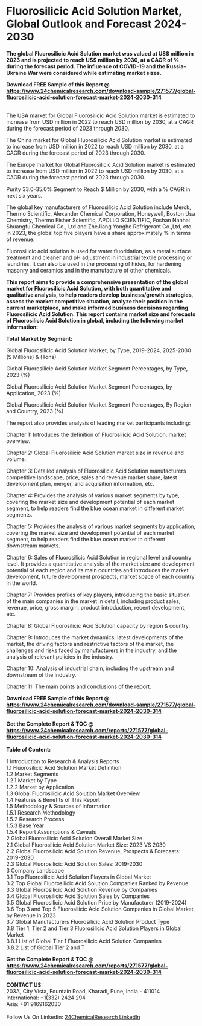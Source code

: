 <h1>Fluorosilicic Acid Solution Market, Global Outlook and Forecast 2024-2030</h1><p><strong>The global Fluorosilicic Acid Solution market was valued at US$ million in 2023 and is projected to reach US$ million by 2030, at a CAGR of % during the forecast period. The influence of COVID-19 and the Russia-Ukraine War were considered while estimating market sizes.</strong></p><p>
</p><p></p><div><b>Download FREE Sample of this Report @ 
            <a href="https://www.24chemicalresearch.com/download-sample/271577/global-fluorosilicic-acid-solution-forecast-market-2024-2030-314">
            https://www.24chemicalresearch.com/download-sample/271577/global-fluorosilicic-acid-solution-forecast-market-2024-2030-314</a></b></div><br><p>
</p><p>The USA market for Global Fluorosilicic Acid Solution market is estimated to increase from USD million in 2022 to reach USD million by 2030, at a CAGR during the forecast period of 2023 through 2030.</p><p>
</p><p>The China market for Global Fluorosilicic Acid Solution market is estimated to increase from USD million in 2022 to reach USD million by 2030, at a CAGR during the forecast period of 2023 through 2030.</p><p>
</p><p>The Europe market for Global Fluorosilicic Acid Solution market is estimated to increase from USD million in 2022 to reach USD million by 2030, at a CAGR during the forecast period of 2023 through 2030.</p><p>
Purity 33.0-35.0% Segment to Reach $ Million by 2030, with a % CAGR in next six years.</p><p>
The global key manufacturers of Fluorosilicic Acid Solution include Merck, Thermo Scientific, Alexander Chemical Corporation, Honeywell, Boston Usa Chemistry, Thermo Fisher Scientific, APOLLO SCIENTIFIC, Foshan Nanhai Shuangfu Chemical Co., Ltd and ZheJiang Yonghe Refrigerant Co.,Ltd, etc. in 2023, the global top five players have a share approximately % in terms of revenue.</p><p>
Fluorosilicic acid solution is used for water fluoridation, as a metal surface treatment and cleaner and pH adjustment in industrial textile processing or laundries. It can also be used in the processing of hides, for hardening masonry and ceramics and in the manufacture of other chemicals.</p><p>
<strong>This report aims to provide a comprehensive presentation of the global market for Fluorosilicic Acid Solution, with both quantitative and qualitative analysis, to help readers develop business/growth strategies, assess the market competitive situation, analyze their position in the current marketplace, and make informed business decisions regarding Fluorosilicic Acid Solution. This report contains market size and forecasts of Fluorosilicic Acid Solution in global, including the following market information:</strong></p><p>
</p><p>
<strong>Total Market by Segment:</strong></p><p>
Global Fluorosilicic Acid Solution Market, by Type, 2019-2024, 2025-2030 ($ Millions) &amp; (Tons)</p><p>
Global Fluorosilicic Acid Solution Market Segment Percentages, by Type, 2023 (%)</p><p>
</p><p>
Global Fluorosilicic Acid Solution Market Segment Percentages, by Application, 2023 (%)</p><p>
</p><p>
Global Fluorosilicic Acid Solution Market Segment Percentages, By Region and Country, 2023 (%)</p><p>
</p><p>
The report also provides analysis of leading market participants including:</p><p>
</p><p>
</p><p>
Chapter 1: Introduces the definition of Fluorosilicic Acid Solution, market overview.</p><p>
Chapter 2: Global Fluorosilicic Acid Solution market size in revenue and volume.</p><p>
Chapter 3: Detailed analysis of Fluorosilicic Acid Solution manufacturers competitive landscape, price, sales and revenue market share, latest development plan, merger, and acquisition information, etc.</p><p>
Chapter 4: Provides the analysis of various market segments by type, covering the market size and development potential of each market segment, to help readers find the blue ocean market in different market segments.</p><p>
Chapter 5: Provides the analysis of various market segments by application, covering the market size and development potential of each market segment, to help readers find the blue ocean market in different downstream markets.</p><p>
Chapter 6: Sales of Fluorosilicic Acid Solution in regional level and country level. It provides a quantitative analysis of the market size and development potential of each region and its main countries and introduces the market development, future development prospects, market space of each country in the world.</p><p>
Chapter 7: Provides profiles of key players, introducing the basic situation of the main companies in the market in detail, including product sales, revenue, price, gross margin, product introduction, recent development, etc.</p><p>
Chapter 8: Global Fluorosilicic Acid Solution capacity by region &amp; country.</p><p>
Chapter 9: Introduces the market dynamics, latest developments of the market, the driving factors and restrictive factors of the market, the challenges and risks faced by manufacturers in the industry, and the analysis of relevant policies in the industry.</p><p>
Chapter 10: Analysis of industrial chain, including the upstream and downstream of the industry.</p><p>
Chapter 11: The main points and conclusions of the report.</p><div><b>Download FREE Sample of this Report @ 
            <a href="https://www.24chemicalresearch.com/download-sample/271577/global-fluorosilicic-acid-solution-forecast-market-2024-2030-314">
            https://www.24chemicalresearch.com/download-sample/271577/global-fluorosilicic-acid-solution-forecast-market-2024-2030-314</a></b></div><br><div><b>Get the Complete Report & TOC @ 
            <a href="https://www.24chemicalresearch.com/reports/271577/global-fluorosilicic-acid-solution-forecast-market-2024-2030-314">
            https://www.24chemicalresearch.com/reports/271577/global-fluorosilicic-acid-solution-forecast-market-2024-2030-314</a></b></div><br>
            <b>Table of Content:</b><p>1 Introduction to Research & Analysis Reports<br />
    1.1 Fluorosilicic Acid Solution Market Definition<br />
    1.2 Market Segments<br />
        1.2.1 Market by Type<br />
        1.2.2 Market by Application<br />
    1.3 Global Fluorosilicic Acid Solution Market Overview<br />
    1.4 Features & Benefits of This Report<br />
    1.5 Methodology & Sources of Information<br />
        1.5.1 Research Methodology<br />
        1.5.2 Research Process<br />
        1.5.3 Base Year<br />
        1.5.4 Report Assumptions & Caveats<br />
2 Global Fluorosilicic Acid Solution Overall Market Size<br />
    2.1 Global Fluorosilicic Acid Solution Market Size: 2023 VS 2030<br />
    2.2 Global Fluorosilicic Acid Solution Revenue, Prospects & Forecasts: 2019-2030<br />
    2.3 Global Fluorosilicic Acid Solution Sales: 2019-2030<br />
3 Company Landscape<br />
    3.1 Top Fluorosilicic Acid Solution Players in Global Market<br />
    3.2 Top Global Fluorosilicic Acid Solution Companies Ranked by Revenue<br />
    3.3 Global Fluorosilicic Acid Solution Revenue by Companies<br />
    3.4 Global Fluorosilicic Acid Solution Sales by Companies<br />
    3.5 Global Fluorosilicic Acid Solution Price by Manufacturer (2019-2024)<br />
    3.6 Top 3 and Top 5 Fluorosilicic Acid Solution Companies in Global Market, by Revenue in 2023<br />
    3.7 Global Manufacturers Fluorosilicic Acid Solution Product Type<br />
    3.8 Tier 1, Tier 2 and Tier 3 Fluorosilicic Acid Solution Players in Global Market<br />
        3.8.1 List of Global Tier 1 Fluorosilicic Acid Solution Companies<br />
        3.8.2 List of Global Tier 2 and T</p><div><b>Get the Complete Report & TOC @ 
            <a href="https://www.24chemicalresearch.com/reports/271577/global-fluorosilicic-acid-solution-forecast-market-2024-2030-314">
            https://www.24chemicalresearch.com/reports/271577/global-fluorosilicic-acid-solution-forecast-market-2024-2030-314</a></b></div><br><b>CONTACT US:</b><br>
            203A, City Vista, Fountain Road, Kharadi, Pune, India - 411014<br>
            International: +1(332) 2424 294<br>
            Asia: +91 9169162030 <br><br>
            Follow Us On LinkedIn: <a href="https://www.linkedin.com/company/24chemicalresearch/">24ChemicalResearch LinkedIn</a>